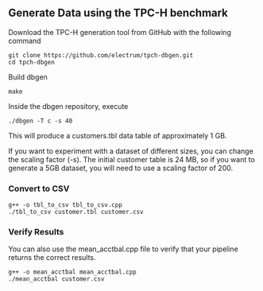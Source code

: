 ## Generate Data using the TPC-H benchmark

Download the TPC-H generation tool from GitHub with the following command
```
git clone https://github.com/electrum/tpch-dbgen.git
cd tpch-dbgen
```

Build dbgen
```
make
```

Inside the dbgen repository, execute
```
./dbgen -T c -s 40
```

This will produce a customers.tbl data table of approximately 1 GB.

If you want to experiment with a dataset of different sizes, you can change the scaling factor (-s). The initial customer table is 24 MB, so if you want to generate a 5GB dataset, you will need to use a scaling factor of 200.

### Convert to CSV

```
g++ -o tbl_to_csv tbl_to_csv.cpp
./tbl_to_csv customer.tbl customer.csv
```

### Verify Results

You can also use the mean_acctbal.cpp file to verify that your pipeline returns the correct results.
```
g++ -o mean_acctbal mean_acctbal.cpp
./mean_acctbal customer.csv
```
